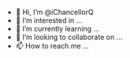 - 👋 Hi, I’m @iChancellorQ
- 👀 I’m interested in ...
- 🌱 I’m currently learning ...
- 💞️ I’m looking to collaborate on ...
- 📫 How to reach me ...

<!---
iChancellorQ/iChancellorQ is a ✨ special ✨ repository because its `README.md` (this file) appears on your GitHub profile.
You can click the Preview link to take a look at your changes.
--->
